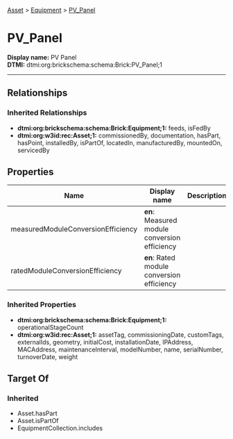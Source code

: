[Asset](../../Asset.md) > [Equipment](../Equipment.md) > [PV_Panel](.)
# PV_Panel

**Display name:** PV Panel<br />
**DTMI:** dtmi:org:brickschema:schema:Brick:PV_Panel;1

---
## Relationships
### Inherited Relationships
* **dtmi:org:brickschema:schema:Brick:Equipment;1:** feeds, isFedBy
* **dtmi:org:w3id:rec:Asset;1:** commissionedBy, documentation, hasPart, hasPoint, installedBy, isPartOf, locatedIn, manufacturedBy, mountedOn, servicedBy
## Properties
|Name|Display name|Description|Schema|Writable|
|-|-|-|-|-|
|measuredModuleConversionEfficiency|**en**: Measured module conversion efficiency||Microsoft.Azure.DigitalTwins.Parser.Models.DTObjectInfo|True|
|ratedModuleConversionEfficiency|**en**: Rated module conversion efficiency||Microsoft.Azure.DigitalTwins.Parser.Models.DTObjectInfo|True|
### Inherited Properties
* **dtmi:org:brickschema:schema:Brick:Equipment;1:** operationalStageCount
* **dtmi:org:w3id:rec:Asset;1:** assetTag, commissioningDate, customTags, externalIds, geometry, initialCost, installationDate, IPAddress, MACAddress, maintenanceInterval, modelNumber, name, serialNumber, turnoverDate, weight
## Target Of
### Inherited
* Asset.hasPart
* Asset.isPartOf
* EquipmentCollection.includes
